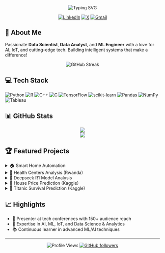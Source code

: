 <div align="center">
  <img src="https://readme-typing-svg.herokuapp.com?font=Fira+Code&weight=500&size=28&duration=3000&pause=1000&color=1D9BF0&center=true&vCenter=true&random=false&width=435&lines=Hi%2C+I'm+Ezekiel!+%F0%9F%91%8B;Data+Scientist+%F0%9F%93%8A;Data+Analyst+%F0%9F%93%88;ML+Enthusiast+%F0%9F%A4%96;AI+Developer+%F0%9F%92%A1" alt="Typing SVG" />
</div>

<div align="center">
  
  [![LinkedIn](https://img.shields.io/badge/LinkedIn-%230077B5.svg?logo=linkedin&logoColor=white)](https://linkedin.com/in/ezekiel-george-507894302)
  [![X](https://img.shields.io/badge/X-%23000000.svg?logo=X&logoColor=white)](https://x.com/_EzekielGeorge_)
  [![Gmail](https://img.shields.io/badge/Gmail-%23EA4335.svg?logo=gmail&logoColor=white)](mailto:georgeezekiel48@gmail.com)
  
</div>

## 🚀 About Me

Passionate **Data Scientist**, **Data Analyst**, and **ML Engineer** with a love for AI, IoT, and cutting-edge tech. Building intelligent systems that make a difference! 

<div align="center">
  
 ![GitHub Streak](https://streak-stats.demolab.com/?user=EZZY619)
  
</div>

## 💻 Tech Stack
![Python](https://img.shields.io/badge/Python-%233776AB.svg?style=for-the-badge&logo=python&logoColor=white)
![R](https://img.shields.io/badge/R-%23276DC3.svg?style=for-the-badge&logo=r&logoColor=white)
![C++](https://img.shields.io/badge/C++-%2300599C.svg?style=for-the-badge&logo=c%2B%2B&logoColor=white)
![C](https://img.shields.io/badge/C-%2300599C.svg?style=for-the-badge&logo=c&logoColor=white)
![TensorFlow](https://img.shields.io/badge/TensorFlow-%23FF6F00.svg?style=for-the-badge&logo=tensorflow&logoColor=white)
![scikit-learn](https://img.shields.io/badge/scikit--learn-%23F7931E.svg?style=for-the-badge&logo=scikit-learn&logoColor=white)
![Pandas](https://img.shields.io/badge/Pandas-%23150458.svg?style=for-the-badge&logo=pandas&logoColor=white)
![NumPy](https://img.shields.io/badge/NumPy-%23013243.svg?style=for-the-badge&logo=numpy&logoColor=white)
![Tableau](https://img.shields.io/badge/Tableau-%23E97627.svg?style=for-the-badge&logo=tableau&logoColor=white)

## 📊 GitHub Stats

<div align="center">
  
  ![](https://github-readme-stats.vercel.app/api?username=EZZY619&theme=tokyonight&hide_border=true&include_all_commits=false&count_private=true)<br/>
  ![](https://github-readme-stats.vercel.app/api/top-langs/?username=EZZY619&theme=tokyonight&hide_border=true&include_all_commits=false&count_private=true&layout=compact)
  
</div>

## 🏆 Featured Projects

<details>
<summary>🏠 Smart Home Automation</summary>
<br>
IoT-based system for automated home control, focusing on energy efficiency and user convenience.
</details>

<details>
<summary>🏥 Health Centers Analysis (Rwanda)</summary>
<br>
Data analytics project analyzing public sentiment towards healthcare services in Rwanda.
</details>

<details>
<summary>🤖 Deepseek R1 Model Analysis</summary>
<br>
NLP-driven sentiment analysis of market reception towards emerging AI products.
</details>

<details>
<summary>🏡 House Price Prediction (Kaggle)</summary>
<br>
🔹 Built **predictive models** using <b>Linear Regression</b> and advanced ML techniques to accurately forecast real estate prices.  
</details>

<details>
<summary>🚢 Titanic Survival Prediction (Kaggle)</summary>
<br>
🔹 Applied **feature engineering** and classification models to predict passenger survival outcomes with high accuracy.  
</details>

## 📈 Highlights
- 🎯 Presenter at tech conferences with 150+ audience reach
- 🔬 Expertise in AI, ML, IoT, and Data Science & Analytics
- 📚 Continuous learner in advanced ML/AI techniques

---

<div align="center">
  
  ![Profile Views](https://komarev.com/ghpvc/?username=EZZY619&color=blueviolet)
  [![GitHub followers](https://img.shields.io/github/followers/EZZY619?label=Follow&style=social)](https://github.com/EZZY619)
  
</div>

<!--
Pro tip: Add your favorite repositories here as pinned repos!
-->
